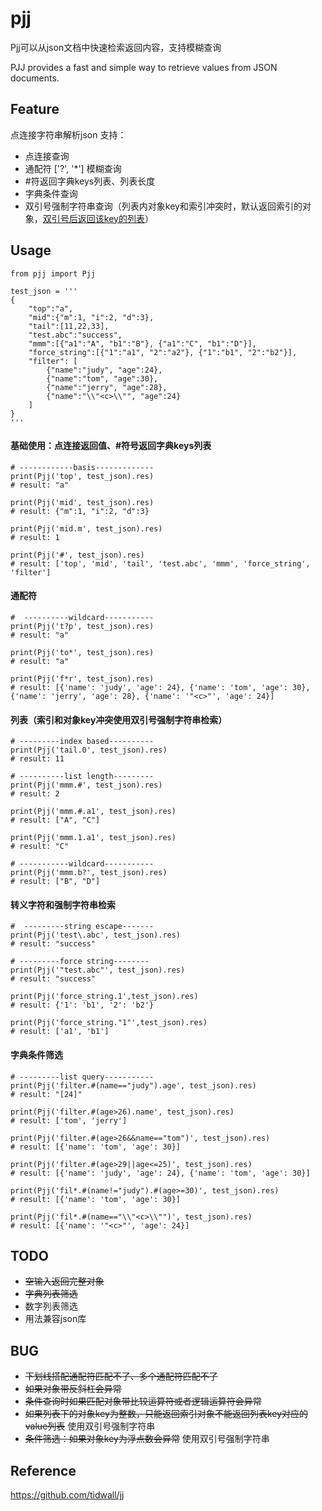 # pjj
Pjj可以从json文档中快速检索返回内容，支持模糊查询

PJJ provides a fast and simple way to retrieve values from JSON documents.
    

## Feature
点连接字符串解析json
支持：    
- 点连接查询     
- 通配符 ['?', '*'] 模糊查询      
- #符返回字典keys列表、列表长度      
- 字典条件查询     
- 双引号强制字符串查询（列表内对象key和索引冲突时，默认返回索引的对象，[双引号后返回该key的列表](https://github.com/CtkGHoSt/pjj/blob/main/README.md#%E8%BD%AC%E4%B9%89%E5%AD%97%E7%AC%A6%E5%92%8C%E5%BC%BA%E5%88%B6%E5%AD%97%E7%AC%A6%E4%B8%B2%E6%A3%80%E7%B4%A2)）


## Usage

```
from pjj import Pjj

test_json = '''
{
    "top":"a", 
    "mid":{"m":1, "i":2, "d":3}, 
    "tail":[11,22,33], 
    "test.abc":"success", 
    "mmm":[{"a1":"A", "b1":"B"}, {"a1":"C", "b1":"D"}],
    "force_string":[{"1":"a1", "2":"a2"}, {"1":"b1", "2":"b2"}],
    "filter": [
        {"name":"judy", "age":24},
        {"name":"tom", "age":30},
        {"name":"jerry", "age":28},
        {"name":"\\"<c>\\"", "age":24}
    ]
}
''' 
```
#### **基础使用**：点连接返回值、#符号返回字典keys列表
```
# ------------basis-------------
print(Pjj('top', test_json).res)
# result: "a"

print(Pjj('mid', test_json).res)
# result: {"m":1, "i":2, "d":3}

print(Pjj('mid.m', test_json).res)
# result: 1

print(Pjj('#', test_json).res)
# result: ['top', 'mid', 'tail', 'test.abc', 'mmm', 'force_string', 'filter']
``` 
#### **通配符**
```
#  ----------wildcard-----------
print(Pjj('t?p', test_json).res)
# result: "a"

print(Pjj('to*', test_json).res)
# result: "a"

print(Pjj('f*r', test_json).res)
# result: [{'name': 'judy', 'age': 24}, {'name': 'tom', 'age': 30}, {'name': 'jerry', 'age': 28}, {'name': '"<c>"', 'age': 24}]
```
#### **列表**（索引和对象key冲突使用双引号强制字符串检索）
```
# ---------index based----------
print(Pjj('tail.0', test_json).res)
# result: 11

# ----------list length---------
print(Pjj('mmm.#', test_json).res)
# result: 2

print(Pjj('mmm.#.a1', test_json).res)
# result: ["A", "C"]

print(Pjj('mmm.1.a1', test_json).res)
# result: "C"

# -----------wildcard-----------
print(Pjj('mmm.b?', test_json).res)
# result: ["B", "D"]
```
#### **转义字符和强制字符串检索**
```
#  ---------string escape-------
print(Pjj('test\.abc', test_json).res)
# result: "success"

# ---------force string--------
print(Pjj('"test.abc"', test_json).res)
# result: "success"

print(Pjj('force_string.1',test_json).res)
# result: {'1': 'b1', '2': 'b2'}

print(Pjj('force_string."1"',test_json).res)
# result: ['a1', 'b1']
```
#### **字典条件筛选**
```
# ---------list query-----------
print(Pjj('filter.#(name=="judy").age', test_json).res)
# result: "[24]"

print(Pjj('filter.#(age>26).name', test_json).res)
# result: ['tom', 'jerry']

print(Pjj('filter.#(age>26&&name=="tom")', test_json).res)
# result: [{'name': 'tom', 'age': 30}]

print(Pjj('filter.#(age>29||age<=25)', test_json).res)
# result: [{'name': 'judy', 'age': 24}, {'name': 'tom', 'age': 30}]

print(Pjj('fil*.#(name!="judy").#(age>=30)', test_json).res)
# result: [{'name': 'tom', 'age': 30}]

print(Pjj('fil*.#(name=="\\"<c>\\"")', test_json).res)
# result: [{'name': '"<c>"', 'age': 24}]
```

## TODO
- ~~空输入返回完整对象~~    
- ~~字典列表筛选~~  
- 数字列表筛选  
- 用法兼容json库
 


## BUG
- ~~下划线搭配通配符匹配不了、多个通配符匹配不了~~    
- ~~如果对象带反斜杠会异常~~
- ~~条件查询时如果匹配对象带比较运算符或者逻辑运算符会异常~~    
- ~~如果列表下的对象key为整数，只能返回索引对象不能返回列表key对应的value列表~~ 使用双引号强制字符串    
- ~~条件筛选：如果对象key为浮点数会异常~~ 使用双引号强制字符串     
## Reference
https://github.com/tidwall/jj
